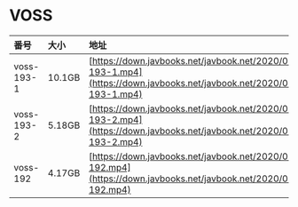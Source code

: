 # VOSS

| 番号 | 大小 | 地址 |
| :--- | :--- | :--- |
| voss-193-1 | 10.1GB | [https://down.javbooks.net/javbook.net/2020/06/20/voss-193-1.mp4](https://down.javbooks.net/javbook.net/2020/06/20/voss-193-1.mp4) |
| voss-193-2 | 5.18GB | [https://down.javbooks.net/javbook.net/2020/06/20/voss-193-2.mp4](https://down.javbooks.net/javbook.net/2020/06/20/voss-193-2.mp4) |
| voss-192 | 4.17GB | [https://down.javbooks.net/javbook.net/2020/06/20/voss-192.mp4](https://down.javbooks.net/javbook.net/2020/06/20/voss-192.mp4) |


